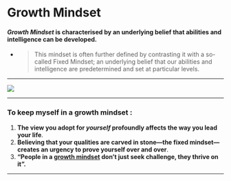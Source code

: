 # Growth Mindset
#### *Growth Mindset* is characterised by an underlying belief that abilities and intelligence can be developed.
* >  This mindset is often further defined by contrasting it with a so-called Fixed Mindset; an underlying belief that our abilities and intelligence are predetermined and set at particular levels.


---

![](https://www.genosinternational.com/wp-content/uploads/2018/05/Fixed-and-Growth-Mindset-1024x707.png)

---

### To keep myself in a growth mindset :
1. **The view you adopt for *yourself* profoundly affects the way you lead your life**.
2. **Believing that your qualities are carved in stone—the fixed mindset—creates an urgency to prove yourself over and over**.
3. **“People in a [growth mindset](https://www.genosinternational.com/growth-mindset/) don’t just seek challenge, they thrive on it”.**

---